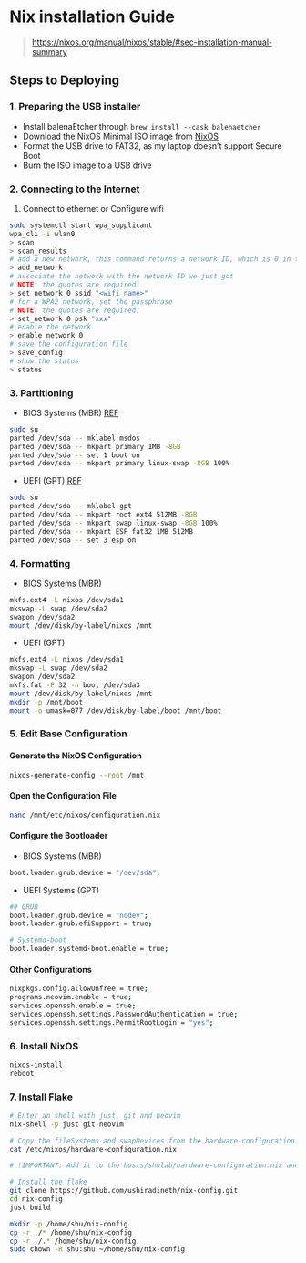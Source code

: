 # Nix installation Guide

> https://nixos.org/manual/nixos/stable/#sec-installation-manual-summary

## Steps to Deploying

### 1. Preparing the USB installer

- Install balenaEtcher through `brew install --cask balenaetcher`
- Download the NixOS Minimal ISO image from [NixOS](https://nixos.org/download/)
- Format the USB drive to FAT32, as my laptop doesn't support Secure Boot
- Burn the ISO image to a USB drive

### 2. Connecting to the Internet

1. Connect to ethernet or Configure wifi

```bash
sudo systemctl start wpa_supplicant
wpa_cli -i wlan0
> scan
> scan_results
# add a new network, this command returns a network ID, which is 0 in this case.
> add_network
# associate the network with the network ID we just got
# NOTE: the quotes are required!
> set_network 0 ssid "<wifi_name>"
# for a WPA2 network, set the passphrase
# NOTE: the quotes are required!
> set_network 0 psk "xxx"
# enable the network
> enable_network 0
# save the configuration file
> save_config
# show the status
> status
```

### 3. Partitioning

- BIOS Systems (MBR)
  [REF](https://nixos.org/manual/nixos/stable/#sec-installation-manual-partitioning-MBR)

```bash
sudo su
parted /dev/sda -- mklabel msdos
parted /dev/sda -- mkpart primary 1MB -8GB
parted /dev/sda -- set 1 boot on
parted /dev/sda -- mkpart primary linux-swap -8GB 100%
```

- UEFI (GPT) [REF](https://nixos.org/manual/nixos/stable/#sec-installation-manual-partitioning-UEFI)

```bash
sudo su
parted /dev/sda -- mklabel gpt
parted /dev/sda -- mkpart root ext4 512MB -8GB
parted /dev/sda -- mkpart swap linux-swap -8GB 100%
parted /dev/sda -- mkpart ESP fat32 1MB 512MB
parted /dev/sda -- set 3 esp on
```

### 4. Formatting

- BIOS Systems (MBR)

```bash
mkfs.ext4 -L nixos /dev/sda1
mkswap -L swap /dev/sda2
swapon /dev/sda2
mount /dev/disk/by-label/nixos /mnt
```

- UEFI (GPT)

```bash
mkfs.ext4 -L nixos /dev/sda1
mkswap -L swap /dev/sda2
swapon /dev/sda2
mkfs.fat -F 32 -n boot /dev/sda3
mount /dev/disk/by-label/nixos /mnt
mkdir -p /mnt/boot
mount -o umask=077 /dev/disk/by-label/boot /mnt/boot
```

### 5. Edit Base Configuration

#### Generate the NixOS Configuration

```bash
nixos-generate-config --root /mnt
```

#### Open the Configuration File

```bash
nano /mnt/etc/nixos/configuration.nix
```

#### Configure the Bootloader

- BIOS Systems (MBR)

```bash
boot.loader.grub.device = "/dev/sda";
```

- UEFI Systems (GPT)

```bash
## GRUB
boot.loader.grub.device = "nodev";
boot.loader.grub.efiSupport = true;

# Systemd-boot
boot.loader.systemd-boot.enable = true;
```

#### Other Configurations

```bash
nixpkgs.config.allowUnfree = true;
programs.neovim.enable = true;
services.openssh.enable = true;
services.openssh.settings.PasswordAuthentication = true;
services.openssh.settings.PermitRootLogin = "yes";
```

### 6. Install NixOS

```bash
nixos-install
reboot
```

### 7. Install Flake

```bash
# Enter an shell with just, git and neovim
nix-shell -p just git neovim

# Copy the fileSystems and swapDevices from the hardware-configuration.nix
cat /etc/nixos/hardware-configuration.nix

# !IMPORTANT: Add it to the hosts/shulab/hardware-configuration.nix and push it to the repo

# Install the flake
git clone https://github.com/ushiradineth/nix-config.git
cd nix-config
just build

mkdir -p /home/shu/nix-config
cp -r ./* /home/shu/nix-config
cp -r ./.* /home/shu/nix-config
sudo chown -R shu:shu ~/home/shu/nix-config
```
